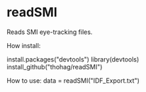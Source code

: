 readSMI
=======

Reads SMI eye-tracking files.

How install:

install.packages("devtools")
library(devtools)
install_github("thohag/readSMI")

How to use:
data = readSMI("IDF_Export.txt")
